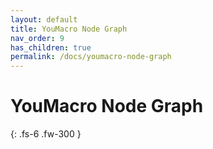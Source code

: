 ```yaml
---
layout: default
title: YouMacro Node Graph
nav_order: 9
has_children: true
permalink: /docs/youmacro-node-graph
---
```


# YouMacro Node Graph

{: .fs-6 .fw-300 }